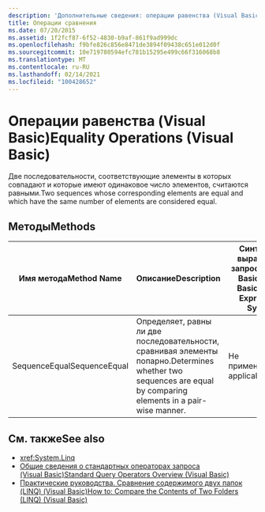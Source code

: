 ```yaml
---
description: 'Дополнительные сведения: операции равенства (Visual Basic)'
title: Операции сравнения
ms.date: 07/20/2015
ms.assetid: 1f2fcf87-6f52-4830-b9af-861f9ad999dc
ms.openlocfilehash: f9bfe826c856e8471de3894f09438c651e012d0f
ms.sourcegitcommit: 10e719780594efc781b15295e499c66f316068b8
ms.translationtype: MT
ms.contentlocale: ru-RU
ms.lasthandoff: 02/14/2021
ms.locfileid: "100428652"
---
```

# <a name="equality-operations-visual-basic"></a><span data-ttu-id="e4e21-103">Операции равенства (Visual Basic)</span><span class="sxs-lookup"><span data-stu-id="e4e21-103">Equality Operations (Visual Basic)</span></span>

<span data-ttu-id="e4e21-104">Две последовательности, соответствующие элементы в которых совпадают и которые имеют одинаковое число элементов, считаются равными.</span><span class="sxs-lookup"><span data-stu-id="e4e21-104">Two sequences whose corresponding elements are equal and which have the same number of elements are considered equal.</span></span>  
  
## <a name="methods"></a><span data-ttu-id="e4e21-105">Методы</span><span class="sxs-lookup"><span data-stu-id="e4e21-105">Methods</span></span>  
  
|<span data-ttu-id="e4e21-106">Имя метода</span><span class="sxs-lookup"><span data-stu-id="e4e21-106">Method Name</span></span>|<span data-ttu-id="e4e21-107">Описание</span><span class="sxs-lookup"><span data-stu-id="e4e21-107">Description</span></span>|<span data-ttu-id="e4e21-108">Синтаксис выражения запроса Visual Basic</span><span class="sxs-lookup"><span data-stu-id="e4e21-108">Visual Basic Query Expression Syntax</span></span>|<span data-ttu-id="e4e21-109">Дополнительные сведения</span><span class="sxs-lookup"><span data-stu-id="e4e21-109">More Information</span></span>|  
|-----------------|-----------------|------------------------------------------|----------------------|  
|<span data-ttu-id="e4e21-110">SequenceEqual</span><span class="sxs-lookup"><span data-stu-id="e4e21-110">SequenceEqual</span></span>|<span data-ttu-id="e4e21-111">Определяет, равны ли две последовательности, сравнивая элементы попарно.</span><span class="sxs-lookup"><span data-stu-id="e4e21-111">Determines whether two sequences are equal by comparing elements in a pair-wise manner.</span></span>|<span data-ttu-id="e4e21-112">Не применяется</span><span class="sxs-lookup"><span data-stu-id="e4e21-112">Not applicable.</span></span>|<xref:System.Linq.Enumerable.SequenceEqual%2A?displayProperty=nameWithType><br /><br /> <xref:System.Linq.Queryable.SequenceEqual%2A?displayProperty=nameWithType>|  
  
## <a name="see-also"></a><span data-ttu-id="e4e21-113">См. также</span><span class="sxs-lookup"><span data-stu-id="e4e21-113">See also</span></span>

- <xref:System.Linq>
- [<span data-ttu-id="e4e21-114">Общие сведения о стандартных операторах запроса (Visual Basic)</span><span class="sxs-lookup"><span data-stu-id="e4e21-114">Standard Query Operators Overview (Visual Basic)</span></span>](standard-query-operators-overview.md)
- [<span data-ttu-id="e4e21-115">Практические руководства. Сравнение содержимого двух папок (LINQ) (Visual Basic)</span><span class="sxs-lookup"><span data-stu-id="e4e21-115">How to: Compare the Contents of Two Folders (LINQ) (Visual Basic)</span></span>](how-to-compare-the-contents-of-two-folders-linq.md)
